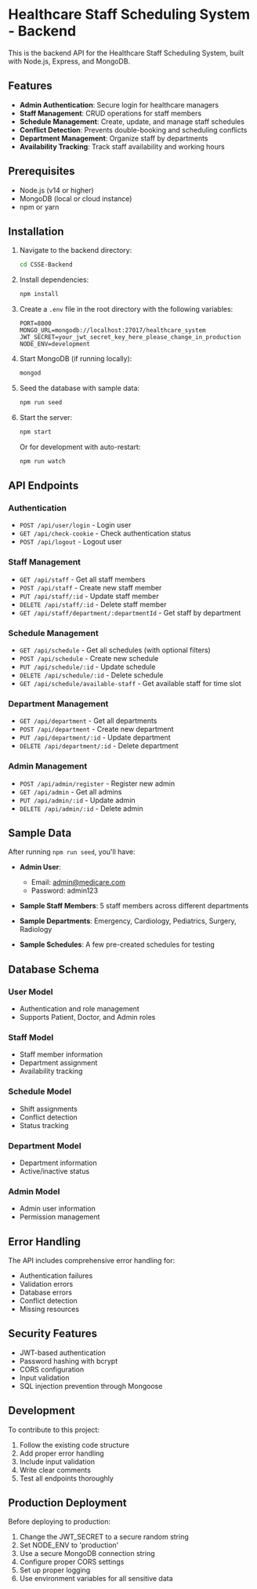 # Healthcare Staff Scheduling System - Backend

This is the backend API for the Healthcare Staff Scheduling System, built with Node.js, Express, and MongoDB.

## Features

- **Admin Authentication**: Secure login for healthcare managers
- **Staff Management**: CRUD operations for staff members
- **Schedule Management**: Create, update, and manage staff schedules
- **Conflict Detection**: Prevents double-booking and scheduling conflicts
- **Department Management**: Organize staff by departments
- **Availability Tracking**: Track staff availability and working hours

## Prerequisites

- Node.js (v14 or higher)
- MongoDB (local or cloud instance)
- npm or yarn

## Installation

1. Navigate to the backend directory:
   ```bash
   cd CSSE-Backend
   ```

2. Install dependencies:
   ```bash
   npm install
   ```

3. Create a `.env` file in the root directory with the following variables:
   ```
   PORT=8000
   MONGO_URL=mongodb://localhost:27017/healthcare_system
   JWT_SECRET=your_jwt_secret_key_here_please_change_in_production
   NODE_ENV=development
   ```

4. Start MongoDB (if running locally):
   ```bash
   mongod
   ```

5. Seed the database with sample data:
   ```bash
   npm run seed
   ```

6. Start the server:
   ```bash
   npm start
   ```

   Or for development with auto-restart:
   ```bash
   npm run watch
   ```

## API Endpoints

### Authentication
- `POST /api/user/login` - Login user
- `GET /api/check-cookie` - Check authentication status
- `POST /api/logout` - Logout user

### Staff Management
- `GET /api/staff` - Get all staff members
- `POST /api/staff` - Create new staff member
- `PUT /api/staff/:id` - Update staff member
- `DELETE /api/staff/:id` - Delete staff member
- `GET /api/staff/department/:departmentId` - Get staff by department

### Schedule Management
- `GET /api/schedule` - Get all schedules (with optional filters)
- `POST /api/schedule` - Create new schedule
- `PUT /api/schedule/:id` - Update schedule
- `DELETE /api/schedule/:id` - Delete schedule
- `GET /api/schedule/available-staff` - Get available staff for time slot

### Department Management
- `GET /api/department` - Get all departments
- `POST /api/department` - Create new department
- `PUT /api/department/:id` - Update department
- `DELETE /api/department/:id` - Delete department

### Admin Management
- `POST /api/admin/register` - Register new admin
- `GET /api/admin` - Get all admins
- `PUT /api/admin/:id` - Update admin
- `DELETE /api/admin/:id` - Delete admin

## Sample Data

After running `npm run seed`, you'll have:

- **Admin User**: 
  - Email: admin@medicare.com
  - Password: admin123

- **Sample Staff Members**: 5 staff members across different departments
- **Sample Departments**: Emergency, Cardiology, Pediatrics, Surgery, Radiology
- **Sample Schedules**: A few pre-created schedules for testing

## Database Schema

### User Model
- Authentication and role management
- Supports Patient, Doctor, and Admin roles

### Staff Model
- Staff member information
- Department assignment
- Availability tracking

### Schedule Model
- Shift assignments
- Conflict detection
- Status tracking

### Department Model
- Department information
- Active/inactive status

### Admin Model
- Admin user information
- Permission management

## Error Handling

The API includes comprehensive error handling for:
- Authentication failures
- Validation errors
- Database errors
- Conflict detection
- Missing resources

## Security Features

- JWT-based authentication
- Password hashing with bcrypt
- CORS configuration
- Input validation
- SQL injection prevention through Mongoose

## Development

To contribute to this project:

1. Follow the existing code structure
2. Add proper error handling
3. Include input validation
4. Write clear comments
5. Test all endpoints thoroughly

## Production Deployment

Before deploying to production:

1. Change the JWT_SECRET to a secure random string
2. Set NODE_ENV to 'production'
3. Use a secure MongoDB connection string
4. Configure proper CORS settings
5. Set up proper logging
6. Use environment variables for all sensitive data
